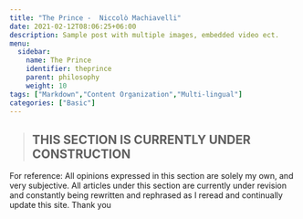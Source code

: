 ```yaml
---
title: "The Prince -  Niccolò Machiavelli"
date: 2021-02-12T08:06:25+06:00
description: Sample post with multiple images, embedded video ect.
menu:
  sidebar:
    name: The Prince
    identifier: theprince
    parent: philosophy
    weight: 10
tags: ["Markdown","Content Organization","Multi-lingual"]
categories: ["Basic"]
---
```

>##       THIS SECTION IS CURRENTLY UNDER CONSTRUCTION

For reference: All opinions expressed in this section are solely my own, and very subjective. All articles under this section are currently under revision and constantly being rewritten and rephrased as I reread and continually update this site. Thank you
